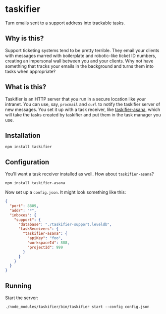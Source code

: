 # taskifier

Turn emails sent to a support address into trackable tasks.

## Why is this?

Support ticketing systems tend to be pretty terrible. They email your clients with messages marred with boilerplate and robotic-like ticket ID numbers, creating an impersonal wall between you and your clients. Why not have something that tracks your emails in the background and turns them into tasks when appropriate?

## What is this?

Taskifier is an HTTP server that you run in a secure location like your intranet. You can use, say, `procmail` and `curl` to notify the taskifier server of new messages. You set it up with a task receiver, like [taskifier-asana](https://github.com/desertnet/taskifier-asana), which will take the tasks created by taskifier and put them in the task manager you use.

## Installation

```
npm install taskifier
```

## Configuration

You'll want a task receiver installed as well. How about `taskifier-asana`?

```
npm install taskifier-asana
```

Now set up a `config.json`. It might look something like this:

```json
{
  "port": 8809,
  "addr": "*",
  "inboxes": {
    "support": {
      "database": "./taskifier-support.leveldb",
      "taskReceivers": {
        "taskifier-asana": {
          "apiKey": "foo",
          "workspaceId": 888,
          "projectId": 999
        }
      }
    }
  }
}
```

## Running

Start the server:

```
./node_modules/taskifier/bin/taskifier start --config config.json
```


